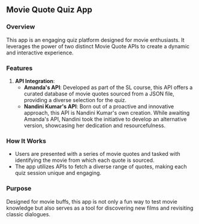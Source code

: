 ## Movie Quote Quiz App

### Overview

This app is an engaging quiz platform designed for movie enthusiasts. It leverages the power of two distinct Movie Quote APIs to create a dynamic and interactive experience. 

### Features

1. **API Integration**:
   - **Amanda's API**: Developed as part of the SL course, this API offers a curated database of movie quotes sourced from a JSON file, providing a diverse selection for the quiz.
   - **Nandini Kumar's API**: Born out of a proactive and innovative approach, this API is Nandini Kumar's own creation. While awaiting Amanda's API, Nandini took the initiative to develop an alternative version, showcasing her dedication and resourcefulness.

### How It Works

- Users are presented with a series of movie quotes and tasked with identifying the movie from which each quote is sourced.
- The app utilizes APIs to fetch a diverse range of quotes, making each quiz session unique and engaging.

### Purpose

Designed for movie buffs, this app is not only a fun way to test movie knowledge but also serves as a tool for discovering new films and revisiting classic dialogues.
